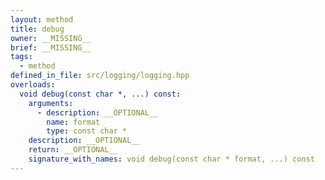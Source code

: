 ```yaml
---
layout: method
title: debug
owner: __MISSING__
brief: __MISSING__
tags:
  - method
defined_in_file: src/logging/logging.hpp
overloads:
  void debug(const char *, ...) const:
    arguments:
      - description: __OPTIONAL__
        name: format
        type: const char *
    description: __OPTIONAL__
    return: __OPTIONAL__
    signature_with_names: void debug(const char * format, ...) const
---
```

